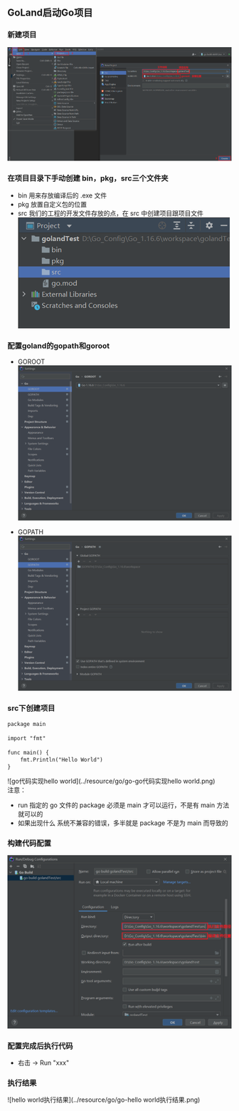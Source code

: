 ## GoLand启动Go项目

### 新建项目
![goland项目创建](../resource/go/go-goland项目创建.png)

### 在项目目录下手动创建 bin，pkg，src三个文件夹
* bin 用来存放编译后的 .exe 文件
* pkg 放置自定义包的位置
* src 我们的工程的开发文件存放的点，在 src 中创建项目跟项目文件
![项目结构创建](../resource/go/go-项目结构创建.png)

### 配置goland的gopath和goroot
* GOROOT
![goland配置goroot](../resource/go/go-goland配置goroot.png)

* GOPATH
![goland配置gopath](../resource/go/go-goland配置gopath.png)

### src下创建项目
```golang
package main

import "fmt"

func main() {
	fmt.Println("Hello World")
}
```
![go代码实现hello world](../resource/go/go-go代码实现hello world.png)<br>
注意：
* run 指定的 go 文件的 package 必须是 main 才可以运行，不是有 main 方法就可以的
* 如果出现什么 系统不兼容的错误，多半就是 package 不是为 main 而导致的
  
### 构建代码配置
![build配置](../resource/go/go-build配置.png)

### 配置完成后执行代码
* 右击 -> Run "xxx"

### 执行结果
![hello world执行结果](../resource/go/go-hello world执行结果.png)

